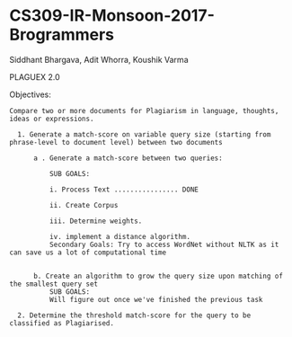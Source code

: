 # CS309-IR-Monsoon-2017-Brogrammers
Siddhant Bhargava, Adit Whorra, Koushik Varma 


PLAGUEX 2.0


   Objectives:

    Compare two or more documents for Plagiarism in language, thoughts, ideas or expressions.
    
      1. Generate a match-score on variable query size (starting from phrase-level to document level) between two documents
      
          a . Generate a match-score between two queries:
          
              SUB GOALS:
              
              i. Process Text ................ DONE
              
              ii. Create Corpus
              
              iii. Determine weights.
              
              iv. implement a distance algorithm.
              Secondary Goals: Try to access WordNet without NLTK as it can save us a lot of computational time 
              
              
          b. Create an algorithm to grow the query size upon matching of the smallest query set
              SUB GOALS: 
              Will figure out once we've finished the previous task
              
      2. Determine the threshold match-score for the query to be classified as Plagiarised.
  

